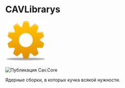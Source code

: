 # CAVLibrarys 
![Иконка проекта](https://raw.githubusercontent.com/ChernenkoAV/CAVLibrarys/master/wheel.png)

![Публикация Cav.Core](https://www.nuget.org/packages/CAV.Core/)

Ядерные сборки, в которых кучка всякой нужности.
